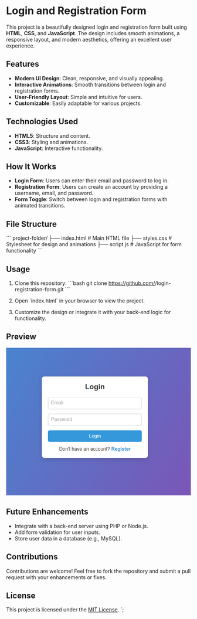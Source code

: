 # Login and Registration Form

This project is a beautifully designed login and registration form built using **HTML**, **CSS**, and **JavaScript**. The design includes smooth animations, a responsive layout, and modern aesthetics, offering an excellent user experience.

## Features

- **Modern UI Design**: Clean, responsive, and visually appealing.
- **Interactive Animations**: Smooth transitions between login and registration forms.
- **User-Friendly Layout**: Simple and intuitive for users.
- **Customizable**: Easily adaptable for various projects.

## Technologies Used

- **HTML5**: Structure and content.
- **CSS3**: Styling and animations.
- **JavaScript**: Interactive functionality.

## How It Works

- **Login Form**: Users can enter their email and password to log in.
- **Registration Form**: Users can create an account by providing a username, email, and password.
- **Form Toggle**: Switch between login and registration forms with animated transitions.

## File Structure

\`\`\`
project-folder/
├── index.html # Main HTML file
├── styles.css # Stylesheet for design and animations
├── script.js # JavaScript for form functionality
\`\`\`

## Usage

1. Clone this repository:
   \`\`\`bash
   git clone https://github.com/<your-github-username>/login-registration-form.git
   \`\`\`

2. Open \`index.html\` in your browser to view the project.

3. Customize the design or integrate it with your back-end logic for functionality.

## Preview

![Login and Registration Form Screenshot](screenshots/login.PNG)

## Future Enhancements

- Integrate with a back-end server using PHP or Node.js.
- Add form validation for user inputs.
- Store user data in a database (e.g., MySQL).

## Contributions

Contributions are welcome! Feel free to fork the repository and submit a pull request with your enhancements or fixes.

## License

This project is licensed under the [MIT License](LICENSE).
`;
